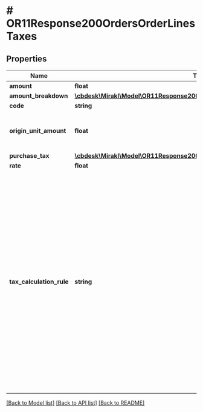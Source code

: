 # # OR11Response200OrdersOrderLinesTaxes

## Properties

Name | Type | Description | Notes
------------ | ------------- | ------------- | -------------
**amount** | **float** | Tax amount | [optional]
**amount_breakdown** | [**\cbdesk\Mirakl\Model\OR11Response200OrdersOrderLinesTaxesAmountBreakdown**](OR11Response200OrdersOrderLinesTaxesAmountBreakdown.md) |  | [optional]
**code** | **string** | Tax code | [optional]
**origin_unit_amount** | **float** | The original tax amount of the offer associated with the order line before a discount or a promotion | [optional]
**purchase_tax** | [**\cbdesk\Mirakl\Model\OR11Response200OrdersOrderLinesTaxesPurchaseTax**](OR11Response200OrdersOrderLinesTaxesPurchaseTax.md) |  | [optional]
**rate** | **float** | Tax rate | [optional]
**tax_calculation_rule** | **string** | The type of automated calculation done during a partial refund or cancellation.&lt;br/&gt;Possible values:&lt;br/&gt;- none: No calculation will be done in case of partial refund or cancellation. You must provide the amount of tax you want to refund or cancel when you request a refund or cancellation. Otherwise, the tax will not get refunded/cancelled.&lt;br/&gt;- proportional_to_amount: Mirakl will automatically calculate the proportional tax amount when a refund or cancellation is requested. You do not need to provide the amount of this tax when you request a refund or cancellation. | [optional]

[[Back to Model list]](../../README.md#models) [[Back to API list]](../../README.md#endpoints) [[Back to README]](../../README.md)
